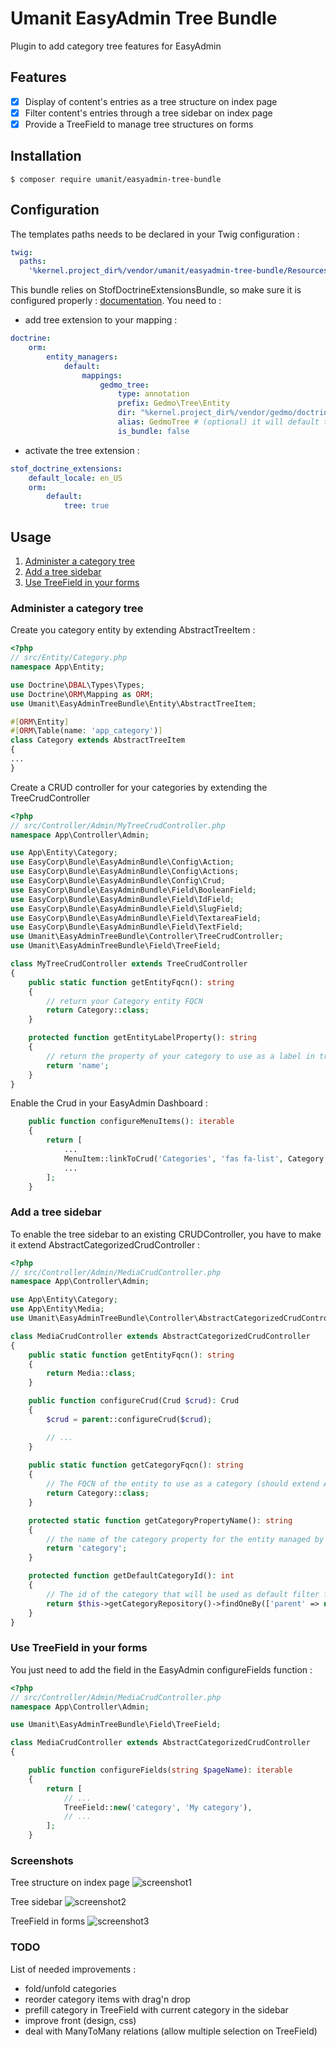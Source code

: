 # Umanit EasyAdmin Tree Bundle

Plugin to add category tree features for EasyAdmin

## Features

- [x] Display of content's entries as a tree structure on index page
- [x] Filter content's entries through a tree sidebar on index page
- [x] Provide a TreeField to manage tree structures on forms

## Installation

`$ composer require umanit/easyadmin-tree-bundle`

## Configuration

The templates paths needs to be declared in your Twig configuration :

```yaml
twig:
  paths:
    '%kernel.project_dir%/vendor/umanit/easyadmin-tree-bundle/Resources/views': UmanitEasyAdminTreeBundle
```

This bundle relies on StofDoctrineExtensionsBundle, so make sure it is configured properly : [documentation](https://symfony.com/bundles/StofDoctrineExtensionsBundle/current/index.html). 
You need to :
* add tree extension to your mapping : 
```yaml
doctrine:
    orm:
        entity_managers:
            default:
                mappings:
                    gedmo_tree:
                        type: annotation
                        prefix: Gedmo\Tree\Entity
                        dir: "%kernel.project_dir%/vendor/gedmo/doctrine-extensions/src/Tree/Entity"
                        alias: GedmoTree # (optional) it will default to the name set for the mapping
                        is_bundle: false
```
* activate the tree extension :
```yaml
stof_doctrine_extensions:
    default_locale: en_US
    orm:
        default:
            tree: true
```

## Usage

1. [Administer a category tree](#administer-a-category-tree)
1. [Add a tree sidebar](#add-a-tree-sidebar)
1. [Use TreeField in your forms](#use-treefield-in-your-forms)

### Administer a category tree

Create you category entity by extending AbstractTreeItem :

```php
<?php
// src/Entity/Category.php
namespace App\Entity;

use Doctrine\DBAL\Types\Types;
use Doctrine\ORM\Mapping as ORM;
use Umanit\EasyAdminTreeBundle\Entity\AbstractTreeItem;

#[ORM\Entity]
#[ORM\Table(name: 'app_category')]
class Category extends AbstractTreeItem
{
...
}
```

Create a CRUD controller for your categories by extending the TreeCrudController
```php
<?php
// src/Controller/Admin/MyTreeCrudController.php
namespace App\Controller\Admin;

use App\Entity\Category;
use EasyCorp\Bundle\EasyAdminBundle\Config\Action;
use EasyCorp\Bundle\EasyAdminBundle\Config\Actions;
use EasyCorp\Bundle\EasyAdminBundle\Config\Crud;
use EasyCorp\Bundle\EasyAdminBundle\Field\BooleanField;
use EasyCorp\Bundle\EasyAdminBundle\Field\IdField;
use EasyCorp\Bundle\EasyAdminBundle\Field\SlugField;
use EasyCorp\Bundle\EasyAdminBundle\Field\TextareaField;
use EasyCorp\Bundle\EasyAdminBundle\Field\TextField;
use Umanit\EasyAdminTreeBundle\Controller\TreeCrudController;
use Umanit\EasyAdminTreeBundle\Field\TreeField;

class MyTreeCrudController extends TreeCrudController
{
    public static function getEntityFqcn(): string
    {
        // return your Category entity FQCN
        return Category::class;
    }

    protected function getEntityLabelProperty(): string
    {
        // return the property of your category to use as a label in tree display
        return 'name';
    }
}
```

Enable the Crud in your EasyAdmin Dashboard : 

```php
    public function configureMenuItems(): iterable
    {
        return [
            ...
            MenuItem::linkToCrud('Categories', 'fas fa-list', Category::class),
            ...
        ];
    }
```

### Add a tree sidebar

To enable the tree sidebar to an existing CRUDController, you have to make it extend AbstractCategorizedCrudController :

```php
<?php
// src/Controller/Admin/MediaCrudController.php
namespace App\Controller\Admin;

use App\Entity\Category;
use App\Entity\Media;
use Umanit\EasyAdminTreeBundle\Controller\AbstractCategorizedCrudController;

class MediaCrudController extends AbstractCategorizedCrudController
{
    public static function getEntityFqcn(): string
    {
        return Media::class;
    }

    public function configureCrud(Crud $crud): Crud
    {
        $crud = parent::configureCrud($crud);

        // ...
    }
    
    public static function getCategoryFqcn(): string
    {
        // The FQCN of the entity to use as a category (should extend AbstractTreeItem)
        return Category::class;
    }

    protected static function getCategoryPropertyName(): string
    {
        // the name of the category property for the entity managed by this CRUDController
        return 'category';
    }

    protected function getDefaultCategoryId(): int
    {
        // The id of the category that will be used as default filter for the index page of your CRUD 
        return $this->getCategoryRepository()->findOneBy(['parent' => null])->getId();
    }
}
```

### Use TreeField in your forms

You just need to add the field in the EasyAdmin configureFields function : 

```php
<?php
// src/Controller/Admin/MediaCrudController.php
namespace App\Controller\Admin;

use Umanit\EasyAdminTreeBundle\Field\TreeField;

class MediaCrudController extends AbstractCategorizedCrudController
{

    public function configureFields(string $pageName): iterable
    {
        return [
            // ...
            TreeField::new('category', 'My category'),
            // ...
        ];
    }
```

### Screenshots
Tree structure on index page
![screenshot1](doc/screenshots/1.jpg "Content's entries as a tree structure")

Tree sidebar
![screenshot2](doc/screenshots/2.jpg "Tree sidebar")

TreeField in forms
![screenshot3](doc/screenshots/3.jpg "TreeField on forms")

### TODO 

List of needed improvements : 
- fold/unfold categories
- reorder category items with drag'n drop
- prefill category in TreeField with current category in the sidebar
- improve front (design, css)
- deal with ManyToMany relations (allow multiple selection on TreeField)
